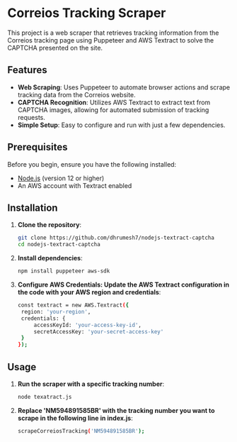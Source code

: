 # Correios Tracking Scraper

This project is a web scraper that retrieves tracking information from the Correios tracking page using Puppeteer and AWS Textract to solve the CAPTCHA presented on the site.

## Features

- **Web Scraping**: Uses Puppeteer to automate browser actions and scrape tracking data from the Correios website.
- **CAPTCHA Recognition**: Utilizes AWS Textract to extract text from CAPTCHA images, allowing for automated submission of tracking requests.
- **Simple Setup**: Easy to configure and run with just a few dependencies.

## Prerequisites

Before you begin, ensure you have the following installed:

- [Node.js](https://nodejs.org/) (version 12 or higher)
- An AWS account with Textract enabled

## Installation

1. **Clone the repository**:
   ```bash
   git clone https://github.com/dhrumesh7/nodejs-textract-captcha
   cd nodejs-textract-captcha

2. **Install dependencies**:
   ```bash
   npm install puppeteer aws-sdk

3. **Configure AWS Credentials: Update the AWS Textract configuration in the code with your AWS region and credentials**:
   ```bash
   const textract = new AWS.Textract({ 
    region: 'your-region', 
    credentials: {
        accessKeyId: 'your-access-key-id',
        secretAccessKey: 'your-secret-access-key'
    }
   });

## Usage

1. **Run the scraper with a specific tracking number**:
   ```bash
   node texatract.js

2. **Replace 'NM594891585BR' with the tracking number you want to scrape in the following line in index.js**:
   ```bash
   scrapeCorreiosTracking('NM594891585BR');
